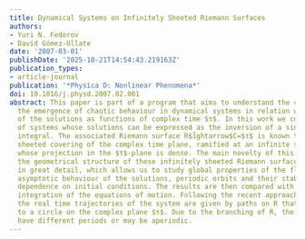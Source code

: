 ```yaml
---
title: Dynamical Systems on Infinitely Sheeted Riemann Surfaces
authors:
- Yuri N. Fedorov
- David Gómez-Ullate
date: '2007-03-01'
publishDate: '2025-10-21T14:54:43.219163Z'
publication_types:
- article-journal
publication: '*Physica D: Nonlinear Phenomena*'
doi: 10.1016/j.physd.2007.02.001
abstract: This paper is part of a program that aims to understand the connection between
  the emergence of chaotic behaviour in dynamical systems in relation with the multi-valuedness
  of the solutions as functions of complex time $τ$. In this work we consider a family
  of systems whose solutions can be expressed as the inversion of a single hyperelliptic
  integral. The associated Riemann surface R$i̊ghtarrow$C=$τ$ is known to be an infinitely
  sheeted covering of the complex time plane, ramified at an infinite set of points
  whose projection in the $τ$-plane is dense. The main novelty of this paper is that
  the geometrical structure of these infinitely sheeted Riemann surfaces is described
  in great detail, which allows us to study global properties of the flow such as
  asymptotic behaviour of the solutions, periodic orbits and their stability or sensitive
  dependence on initial conditions. The results are then compared with a numerical
  integration of the equations of motion. Following the recent approach of Calogero,
  the real time trajectories of the system are given by paths on R that are projected
  to a circle on the complex plane $τ$. Due to the branching of R, the solutions may
  have different periods or may be aperiodic.
---
```

